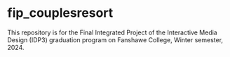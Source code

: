 # fip_couplesresort
This repository is for the Final Integrated Project of the Interactive Media Design (IDP3) graduation program on Fanshawe College, Winter semester, 2024.
